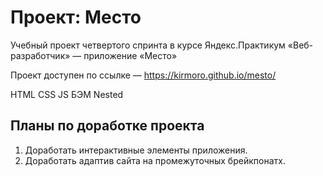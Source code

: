 # Проект: Место

Учебный проект четвертого спринта в курсе Яндекс.Практикум «Веб-разработчик» — приложение «Место»

Проект доступен по ссылке —
https://kirmoro.github.io/mesto/

HTML 
CSS 
JS
БЭМ Nested

## Планы по доработке проекта

1. Доработать интерактивные элементы приложения.
2. Доработать адаптив сайта на промежуточных брейкпонатх.